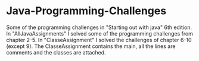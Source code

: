 # Java-Programming-Challenges
Some of the programming challenges in "Starting out with java" 6th edition.
In "AllJavaAssignments" I solved some of the programming challenges from chapter 2-5.
In "ClasseAssignment" I solved the challenges of chapter 6-10 (except 9).
The ClasseAssignment contains the main, all the lines are comments and the classes are attached.
